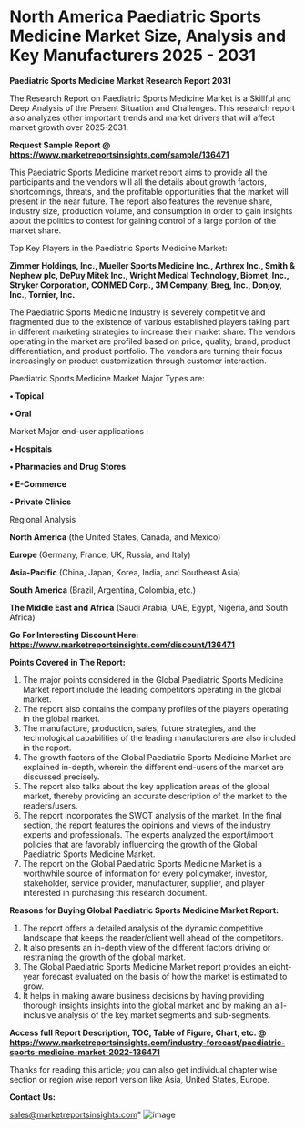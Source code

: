 # North America Paediatric Sports Medicine Market Size, Analysis and Key Manufacturers 2025 - 2031

<strong>Paediatric Sports Medicine Market Research Report 2031</strong>

The Research Report on Paediatric Sports Medicine Market is a Skillful and Deep Analysis of the Present Situation and Challenges. This research report also analyzes other important trends and market drivers that will affect market growth over 2025-2031.

<strong>Request Sample Report @ <a href=https://www.marketreportsinsights.com/sample/136471>https://www.marketreportsinsights.com/sample/136471</a></strong>

This Paediatric Sports Medicine market report aims to provide all the participants and the vendors will all the details about growth factors, shortcomings, threats, and the profitable opportunities that the market will present in the near future. The report also features the revenue share, industry size, production volume, and consumption in order to gain insights about the politics to contest for gaining control of a large portion of the market share.

Top Key Players in the Paediatric Sports Medicine Market:

<strong>Zimmer Holdings, Inc., Mueller Sports Medicine Inc., Arthrex Inc., Smith & Nephew plc, DePuy Mitek Inc., Wright Medical Technology, Biomet, Inc., Stryker Corporation, CONMED Corp., 3M Company, Breg, Inc., Donjoy, Inc., Tornier, Inc.</strong>

The Paediatric Sports Medicine Industry is severely competitive and fragmented due to the existence of various established players taking part in different marketing strategies to increase their market share. The vendors operating in the market are profiled based on price, quality, brand, product differentiation, and product portfolio. The vendors are turning their focus increasingly on product customization through customer interaction.

Paediatric Sports Medicine Market Major Types are:

<strong>• Topical

• Oral</strong>

Market Major end-user applications :

<strong>• Hospitals

• Pharmacies and Drug Stores

• E-Commerce

• Private Clinics</strong>

Regional Analysis

</u><strong><b>North America</b></strong> (the United States, Canada, and Mexico)

<strong><b>Europe </b></strong>(Germany, France, UK, Russia, and Italy)

<strong><b>Asia-Pacific</b></strong> (China, Japan, Korea, India, and Southeast Asia)

<strong><b>South America</b></strong> (Brazil, Argentina, Colombia, etc.)

<strong><b>The Middle East and Africa</b></strong> (Saudi Arabia, UAE, Egypt, Nigeria, and South Africa)

<strong>Go For Interesting Discount Here: <a href=https://www.marketreportsinsights.com/discount/136471>https://www.marketreportsinsights.com/discount/136471</a></strong>

<strong>Points Covered in The Report:</strong>
<ol>
  <li>The major points considered in the Global Paediatric Sports Medicine Market report include the leading competitors operating in the global market.</li>
  <li>The report also contains the company profiles of the players operating in the global market.</li>
  <li>The manufacture, production, sales, future strategies, and the technological capabilities of the leading manufacturers are also included in the report.</li>
  <li>The growth factors of the Global Paediatric Sports Medicine Market are explained in-depth, wherein the different end-users of the market are discussed precisely.</li>
  <li>The report also talks about the key application areas of the global market, thereby providing an accurate description of the market to the readers/users.</li>
  <li>The report incorporates the SWOT analysis of the market. In the final section, the report features the opinions and views of the industry experts and professionals. The experts analyzed the export/import policies that are favorably influencing the growth of the Global Paediatric Sports Medicine Market.</li>
  <li>The report on the Global Paediatric Sports Medicine Market is a worthwhile source of information for every policymaker, investor, stakeholder, service provider, manufacturer, supplier, and player interested in purchasing this research document.</li>
</ol>
<strong>Reasons for Buying Global Paediatric Sports Medicine Market Report:</strong>

<ol>
  <li>The report offers a detailed analysis of the dynamic competitive landscape that keeps the reader/client well ahead of the competitors.</li>
  <li>It also presents an in-depth view of the different factors driving or restraining the growth of the global market.</li>
  <li>The Global Paediatric Sports Medicine Market report provides an eight-year forecast evaluated on the basis of how the market is estimated to grow.</li>
  <li>It helps in making aware business decisions by having providing thorough insights insights into the global market and by making an all-inclusive analysis of the key market segments and sub-segments.</li>
</ol>
<strong>Access full Report Description, TOC, Table of Figure, Chart, etc. @ <a href=https://www.marketreportsinsights.com/industry-forecast/paediatric-sports-medicine-market-2022-136471>https://www.marketreportsinsights.com/industry-forecast/paediatric-sports-medicine-market-2022-136471</a></strong>


Thanks for reading this article; you can also get individual chapter wise section or region wise report version like Asia, United States, Europe.

<strong>Contact Us:</strong>

sales@marketreportsinsights.com"
![image](https://github.com/user-attachments/assets/09c96b52-8f07-48c6-bd44-c8cca1d58819)
